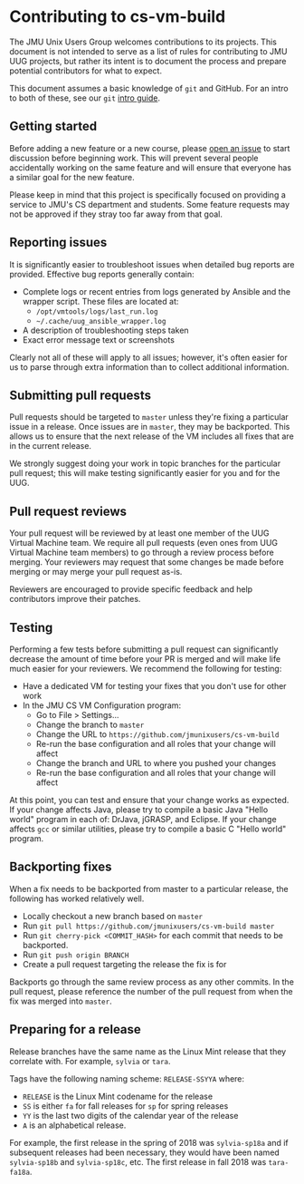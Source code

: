 # Contributing to cs-vm-build

The JMU Unix Users Group welcomes contributions to its projects. This document
is not intended to serve as a list of rules for contributing to JMU UUG
projects, but rather its intent is to document the process and prepare
potential contributors for what to expect.

This document assumes a basic knowledge of `git` and GitHub. For an intro to
both of these, see our `git`
[intro guide](https://jmunixusers.github.io/presentations/Git.html).


## Getting started

Before adding a new feature or a new course, please
[open an issue](https://github.com/jmunixusers/cs-vm-build/issues/new) to start
discussion before beginning work. This will prevent several people accidentally
working on the same feature and will ensure that everyone has a similar goal
for the new feature.

Please keep in mind that this project is specifically focused on providing a
service to JMU's CS department and students. Some feature requests may not be
approved if they stray too far away from that goal.


## Reporting issues

It is significantly easier to troubleshoot issues when detailed bug reports are
provided. Effective bug reports generally contain:

 - Complete logs or recent entries from logs generated by Ansible and the
   wrapper script. These files are located at:
   - `/opt/vmtools/logs/last_run.log`
   - `~/.cache/uug_ansible_wrapper.log`
 - A description of troubleshooting steps taken
 - Exact error message text or screenshots

Clearly not all of these will apply to all issues; however, it's often easier
for us to parse through extra information than to collect additional
information.


## Submitting pull requests

Pull requests should be targeted to `master` unless they're fixing a particular
issue in a release. Once issues are in `master`, they may be backported. This
allows us to ensure that the next release of the VM includes all fixes that
are in the current release.

We strongly suggest doing your work in topic branches for the particular pull
request; this will make testing significantly easier for you and for the UUG.


## Pull request reviews

Your pull request will be reviewed by at least one member of the UUG Virtual
Machine team. We require all pull requests (even ones from UUG Virtual Machine
team members) to go through a review process before merging. Your reviewers may
request that some changes be made before merging or may merge your pull
request as-is.

Reviewers are encouraged to provide specific feedback and help contributors
improve their patches.


## Testing

Performing a few tests before submitting a pull request can significantly
decrease the amount of time before your PR is merged and will make life much
easier for your reviewers. We recommend the following for testing:

 - Have a dedicated VM for testing your fixes that you don't use for other work
 - In the JMU CS VM Configuration program:
   - Go to File > Settings...
   - Change the branch to `master`
   - Change the URL to `https://github.com/jmunixusers/cs-vm-build`
   - Re-run the base configuration and all roles that your change will affect
   - Change the branch and URL to where you pushed your changes
   - Re-run the base configuration and all roles that your change will affect

At this point, you can test and ensure that your change works as expected. If
your change affects Java, please try to compile a basic Java "Hello world"
program in each of: DrJava, jGRASP, and Eclipse. If your change affects `gcc`
or similar utilities, please try to compile a basic C "Hello world" program.


## Backporting fixes

When a fix needs to be backported from master to a particular release, the
following has worked relatively well.

 - Locally checkout a new branch based on `master`
 - Run `git pull https://github.com/jmunixusers/cs-vm-build master`
 - Run `git cherry-pick <COMMIT_HASH>` for each commit that needs to be
   backported.
 - Run `git push origin BRANCH`
 - Create a pull request targeting the release the fix is for

Backports go through the same review process as any other commits. In the pull
request, please reference the number of the pull request from when the fix was
merged into `master`.


## Preparing for a release

Release branches have the same name as the Linux Mint release that they
correlate with. For example, `sylvia` or `tara`.

Tags have the following naming scheme: `RELEASE-SSYYA` where:
 - `RELEASE` is the Linux Mint codename for the release
 - `SS` is either `fa` for fall releases for `sp` for spring releases
 - `YY` is the last two digits of the calendar year of the release
 - `A` is an alphabetical release.

For example, the first release in the spring of 2018 was `sylvia-sp18a` and
if subsequent releases had been necessary, they would have been named
`sylvia-sp18b` and `sylvia-sp18c`, etc. The first release in fall 2018 was
`tara-fa18a`.

